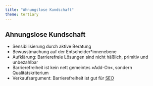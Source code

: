 ```yaml
---
title: "Ahnungslose Kundschaft"
theme: tertiary
---
```

## Ahnungslose Kundschaft

- Sensibilisierung durch aktive Beratung
- Bewusstmachung auf der Entscheider*innenebene
- Aufklärung: Barrierefreie Lösungen sind nicht häßlich, primitiv und unbezahlbar 
- Barrierefreiheit ist kein nett gemeintes »Add-On«, sondern Qualitätskriterium
- Verkaufsargument: Barrierefreiheit ist gut für <abbr title="Suchmaschinenoptimierung">SEO</abbr>
